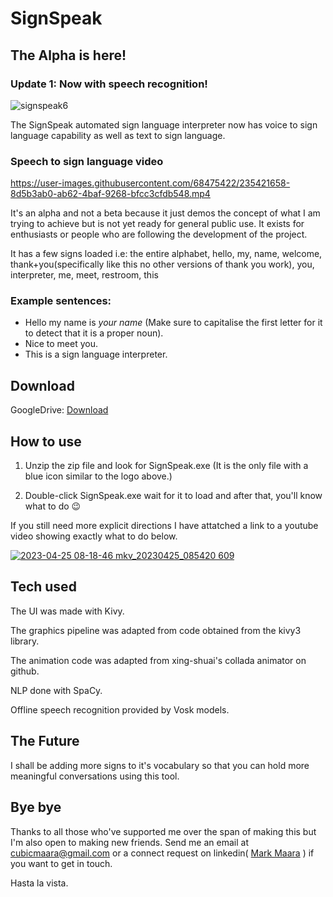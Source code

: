 # SignSpeak

## The Alpha is here!

### Update 1: Now with speech recognition!

![signspeak6](https://user-images.githubusercontent.com/68475422/234178174-db0adc8a-7ca3-46ad-9054-745abb83fbd4.png)


The SignSpeak automated sign language interpreter now has voice to sign language capability as well as text to sign language.

### Speech to sign language video


https://user-images.githubusercontent.com/68475422/235421658-8d5b3ab0-ab62-4baf-9268-bfcc3cfdb548.mp4


It's an alpha and not a beta because it just demos the concept of what I am trying to achieve but is not yet ready for general public use. It exists for enthusiasts or people who are following the development of the project.

It has a few signs loaded i.e: the entire alphabet, hello, my, name, welcome, thank+you(specifically like this no other versions of thank you work), you, interpreter, me, meet, restroom, this

### Example sentences: 
* Hello my name is _your name_ (Make sure to capitalise the first letter for it to detect that it is a proper noun).
* Nice to meet you.
* This is a sign language interpreter.

## Download

GoogleDrive: [Download](https://drive.google.com/file/d/1XkbukJH-xx8qgCM7yv9fJg2OeFeKijm3/view?usp=sharing)


## How to use 

1. Unzip the zip file and look for SignSpeak.exe (It is the only file with a blue icon similar to the logo above.)

2. Double-click SignSpeak.exe wait for it to load and after that, you'll know what to do 😉


If you still need more explicit directions I have attatched a link to a youtube video showing exactly what to do below.

[![2023-04-25 08-18-46 mkv_20230425_085420 609](https://user-images.githubusercontent.com/68475422/234186787-e2080331-316d-4404-b269-41c73c7b2b34.png)](https://youtu.be/LUpybEvsa44)



## Tech used

The UI was made with Kivy.

The graphics pipeline was adapted from code obtained from the kivy3 library.

The animation code was adapted from xing-shuai's collada animator on github.

NLP done with SpaCy.

Offline speech recognition provided by Vosk models.


## The Future

I shall be adding more signs to it's vocabulary so that you can hold more meaningful conversations using this tool.


## Bye bye

Thanks to all those who've supported me over the span of making this but I'm also open to making new friends. 
Send me an email at cubicmaara@gmail.com or a connect request on linkedin( [Mark Maara](https://www.linkedin.com/in/mark-maara-42b235153/) ) if you want to get in touch.


Hasta la vista.
